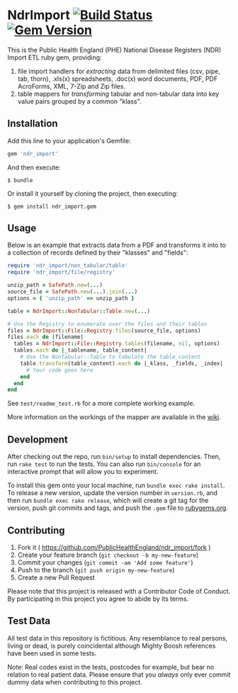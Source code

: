 # NdrImport [![Build Status](https://travis-ci.org/PublicHealthEngland/ndr_import.svg?branch=master)](https://travis-ci.org/PublicHealthEngland/ndr_import) [![Gem Version](https://badge.fury.io/rb/ndr_import.svg)](https://badge.fury.io/rb/ndr_import)

This is the Public Health England (PHE) National Disease Registers (NDR) Import ETL ruby gem, providing:

1. file import handlers for *extracting* data from delimited files (csv, pipe, tab, thorn), .xls(x) spreadsheets, .doc(x) word documents, PDF, PDF AcroForms, XML, 7-Zip and Zip files.
2. table mappers for *transforming* tabular and non-tabular data into key value pairs grouped by a common "klass".

## Installation

Add this line to your application's Gemfile:

```ruby
gem 'ndr_import'
```

And then execute:

    $ bundle

Or install it yourself by cloning the project, then executing:

    $ gem install ndr_import.gem

## Usage

Below is an example that extracts data from a PDF and transforms it into to a collection of records defined by their "klasses" and "fields":

```ruby
require 'ndr_import/non_tabular/table'
require 'ndr_import/file/registry'

unzip_path = SafePath.new(...)
source_file = SafePath.new(...).join(...)
options = { 'unzip_path' => unzip_path }

table = NdrImport::NonTabular::Table.new(...)

# Use the Registry to enumerate over the files and their tables
files = NdrImport::File::Registry.files(source_file, options)
files.each do |filename|
  tables = NdrImport::File::Registry.tables(filename, nil, options)
  tables.each do |_tablename, table_content|
    # Use the NonTabular::Table to tabulate the table_content
    table.transform(table_content).each do |_klass, _fields, _index|
      # Your code goes here
    end
  end
end
```

See `test/readme_test.rb` for a more complete working example.

More information on the workings of the mapper are available in the [wiki](https://github.com/PublicHealthEngland/ndr_import/wiki).

## Development

After checking out the repo, run `bin/setup` to install dependencies. Then, run `rake test` to run the tests. You can also run `bin/console` for an interactive prompt that will allow you to experiment.

To install this gem onto your local machine, run `bundle exec rake install`. To release a new version, update the version number in `version.rb`, and then run `bundle exec rake release`, which will create a git tag for the version, push git commits and tags, and push the `.gem` file to [rubygems.org](https://rubygems.org).

## Contributing

1. Fork it ( https://github.com/PublicHealthEngland/ndr_import/fork )
2. Create your feature branch (`git checkout -b my-new-feature`)
3. Commit your changes (`git commit -am 'Add some feature'`)
4. Push to the branch (`git push origin my-new-feature`)
5. Create a new Pull Request

Please note that this project is released with a Contributor Code of Conduct. By participating in this project you agree to abide by its terms.

## Test Data

All test data in this repository is fictitious. Any resemblance to real persons, living or dead, is purely coincidental although Mighty Boosh references have been used in some tests.

Note: Real codes exist in the tests, postcodes for example, but bear no relation to real patient data. Please ensure that you *always* only ever commit dummy data when contributing to this project.
